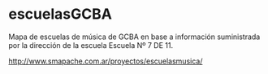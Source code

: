 # escuelasGCBA
Mapa de escuelas de música de GCBA en base a información suministrada por la dirección de la escuela Escuela Nº 7 DE 11.

http://www.smapache.com.ar/proyectos/escuelasmusica/
